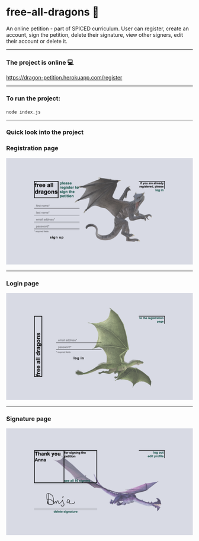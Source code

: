 # free-all-dragons 🐉
An online petition - part of SPICED curriculum. User can register, create an account, sign the petition, delete their signature, view other signers, edit their account or delete it.<hr>
### The project is online 💻
https://dragon-petition.herokuapp.com/register <hr>
### To run the project:
`node index.js`<hr>
### Quick look into the project
### Registration page
![registration](https://github.com/anna-rosh/anna-rosh/blob/main/petition-register.png)<hr>
### Login page
![login](https://github.com/anna-rosh/anna-rosh/blob/main/petition-login.png)<hr>
### Signature page
![signature](https://github.com/anna-rosh/anna-rosh/blob/main/petition-signature.png)
